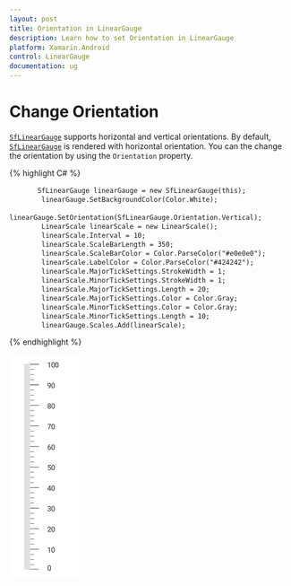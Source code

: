 ```yaml
---
layout: post
title: Orientation in LinearGauge
description: Learn how to set Orientation in LinearGauge
platform: Xamarin.Android
control: LinearGauge
documentation: ug
---
```

# Change Orientation

[`SfLinearGauge`](https://help.syncfusion.com/cr/xamarin-android/Com.Syncfusion.Gauges.SfLinearGauge.SfLinearGauge.html) supports horizontal and vertical orientations. By default, [`SfLinearGauge`](https://help.syncfusion.com/cr/xamarin-android/Com.Syncfusion.Gauges.SfLinearGauge.SfLinearGauge.html) is rendered with horizontal orientation. You can the change the orientation by using the `Orientation` property. 

{% highlight C# %}

           SfLinearGauge linearGauge = new SfLinearGauge(this);
            linearGauge.SetBackgroundColor(Color.White);
            linearGauge.SetOrientation(SfLinearGauge.Orientation.Vertical);
            LinearScale linearScale = new LinearScale();
            linearScale.Interval = 10;
            linearScale.ScaleBarLength = 350;
            linearScale.ScaleBarColor = Color.ParseColor("#e0e0e0");
            linearScale.LabelColor = Color.ParseColor("#424242");
            linearScale.MajorTickSettings.StrokeWidth = 1;
            linearScale.MinorTickSettings.StrokeWidth = 1;
            linearScale.MajorTickSettings.Length = 20;
            linearScale.MajorTickSettings.Color = Color.Gray;
            linearScale.MinorTickSettings.Color = Color.Gray;
            linearScale.MinorTickSettings.Length = 10;
            linearGauge.Scales.Add(linearScale);


{% endhighlight %}

![Change Orientation in Xamarin.Android Linear Gauge.](change_orientation/orientaion.png)
